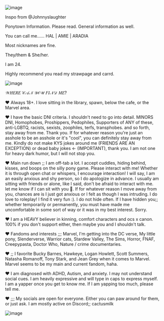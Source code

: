 ![image](https://github.com/user-attachments/assets/57198347-3d89-43cb-b250-1bfeba71f090)


Inspo from @Johnnyslaughter

Ponytown Information. Please read. General information as well.


You can call me......  HAL | AMIE | ARADIA 


Most nicknames are fine. 


They/them & She/her.

I am 24.

Highly recommend you read my strawpage and carrd.


![image](https://github.com/user-attachments/assets/7e8a7f04-b2e8-4228-93d6-e850124ad25f) 




𝒲𝐻𝐸𝑅𝐸 𝒞𝒜𝒩 𝒴𝒪𝒰 𝐹𝐼𝒩𝒟 𝑀𝐸?

❤️ Always 18+. I love sitting in the library, spawn, below the cafe, or the Marvel area. 


❤️ I have the basic DNI criteria. I shouldn't need to go into detail. MINORS DNI, Homophobes, Proshippers, Pedophiles, Supporters of ANY of these,  anti-LGBTQ, racists, sexists, zoophiles, terfs, transphobes. and so forth, stay away from me. Thank you. If for whatever reason you're just an asshole to be an asshole or it's "cool", you can definitely stay away from me. Kindly do not make KYS jokes around me (FRIENDS ARE AN EXCEPTION) or dead baby jokes <- (IMPORTANT), thank you. I am not one for heavy dark humor, but I will not stop you. 


❤️ Main run down ;; I am off-tab a lot. I accept cuddles, hiding behind, kisses, and boops on the silly pony game.  Please interact with me! Whether it is through open chat or whispers, I encourage interaction! I will say, I am an easily anxious and shy person, so I do apologize in advance. I usually am sitting with friends or alone, like I said, don't be afraid to interact with me. let me know if I can sit with you 💜. If for whatever reason I move away from you, chances are is I just got anxious or I felt as though I was intruding. I do love to roleplay! I find it very fun :). I do not hide often. If I have hidden you;; whether temporarily or permanently, you must have made me uncomfortable in some sort of way or it was in my best interest. Sorry. 

❤️ I am a HEAVY believer in kinning, comfort characters and ocs x canon. 100% if you don't support either, then maybe you and I shouldn't talk. 


❤️ Fandoms and interests ;;; Marvel, I'm getting into the DC verse, My little pony, Slenderverse, Warrior cats, Stardew Valley, The Sims, Horror, FNAF, Creepypasta, Doctor Who, Nature / crime documentaries. 


❤️ ;; I favorite Bucky Barnes, Hawkeye, Logan Howlett, Scott Summers, Natasha Romanoff,  Tony Stark, and Jean Grey when it comes to Marvel. Marvel seems to be my main and current fandom, haha.

❤️ I am diagnosed with ADHD, Autism, and anxiety. I may not understand social cues.  I am heavily expressive and will type in caps to express myself. I am a yapper once you get to know me. If I am yapping too much, please tell me. 


❤️ ;;;  My socials are open for everyone. Either you can paw around for them, or just ask. I am mostly active on Discord;; cactusmilk 



![image](https://github.com/user-attachments/assets/479ddfcd-d25e-4a42-930d-52f5180d421e)


 




